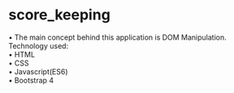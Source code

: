 # score_keeping
• The main concept behind this application is DOM Manipulation.
<br> Technology used:
<br> • HTML 
<br> • CSS
<br> • Javascript(ES6)
<br> • Bootstrap 4
